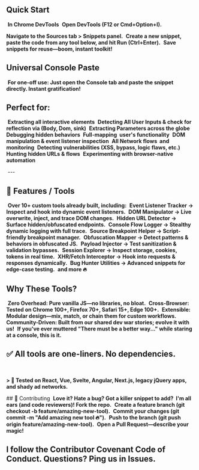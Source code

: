 ## ‎Quick Start
‎
**‎In Chrome DevTools**
‎
**‎Open DevTools (F12 or Cmd+Option+I).**

**‎Navigate to the Sources tab > Snippets panel.**
‎
**‎Create a new snippet, paste the code from any tool below, and hit Run (Ctrl+Enter).**
‎
**‎Save snippets for reuse—boom, instant toolkit!**
‎



## Universal Console Paste
‎
**For one-off use: Just open the Console tab and paste the snippet directly. Instant gratification!**
‎


## ‎Perfect for:
‎
**‎Extracting all interactive elements**
‎
**‎Detecting All User Inputs & check for reflection via (Body, Dom, sink)**
‎
**‎Extracting Parameters across the globe**
‎
**‎Debugging hidden behaviors**
‎
**‎Full-mapping  user's functionality**
‎
‎**DOM manipulation & event listener inspection**
‎
‎**All Network flows  and monitoring**
‎
‎**Detecting vulnerabilities (XSS, bypass, logic flaws, etc.)**
‎
‎**Hunting hidden URLs & flows**
‎
‎**Experimenting with browser-native automation**
‎
‎

‎
‎---
‎
## ‎🚀 Features / Tools
‎
‎**Over 10+ custom tools already built, including:**
‎
**‎Event Listener Tracker → Inspect and hook into dynamic event listeners.**
‎
‎**DOM Manipulator → Live overwrite, inject, and trace DOM changes.**
‎
**‎Hidden URL Detector → Surface hidden/obfuscated endpoints.**
‎
**‎Console Flow Logger → Stealthy dynamic logging with full trace.**
‎
‎**Source Breakpoint Helper → Script-friendly breakpoint manager.**
‎
**‎Obfuscation Mapper → Detect patterns & behaviors in obfuscated JS.**
‎
**‎Payload Injector → Test sanitization & validation bypasses.**
‎
‎**Session Explorer → Inspect storage, cookies, tokens in real time.**
‎
‎**XHR/Fetch Interceptor → Hook into requests & responses dynamically.**
‎
**‎Bug Hunter Utilities → Advanced snippets for edge-case testing.**
‎
‎**and more 🔥**
‎
‎


## ‎Why These Tools?
‎
**‎Zero Overhead: Pure vanilla JS—no libraries, no bloat.**
‎
**‎Cross-Browser: Tested on Chrome 100+, Firefox 70+, Safari 15+, Edge 100+.**
‎
**‎Extensible: Modular design—mix, match, or chain them for custom workflows.**
‎
**‎Community-Driven: Built from our shared dev war stories; evolve it with us!**
‎
**‎If you've ever muttered "There must be a better way..." while staring at a console, this is it.**
‎

## ‎✅ All tools are **one-liners**. No dependencies. 
‎

**‎> 🧪 Tested on React, Vue, Svelte, Angular, Next.js, legacy jQuery apps, and shady ad networks.**
‎



‎## 🤝 Contributing
‎
‎**Love it? Hate a bug? Got a killer snippet to add?  I'm all ears (and code reviewers)!
‎Fork the repo.**
‎
**‎Create a feature branch (git checkout -b feature/amazing-new-tool).**
‎
**‎Commit your changes (git commit -m "Add amazing new tool 🔥").**
‎
**‎Push to the branch (git push origin feature/amazing-new-tool).**
‎
**‎Open a Pull Request—describe your magic!**
‎


## ‎I follow the Contributor Covenant Code of Conduct. Questions? Ping us in Issues.
‎
